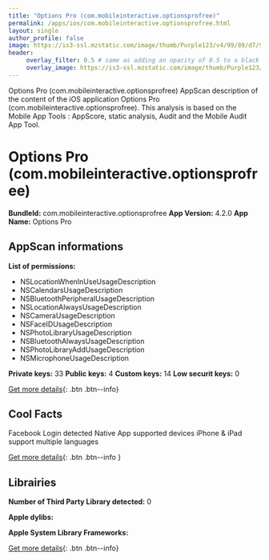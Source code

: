 ```yaml
---
title: "Options Pro (com.mobileinteractive.optionsprofree)"
permalink: /apps/ios/com.mobileinteractive.optionsprofree.html
layout: single
author_profile: false
image: https://is3-ssl.mzstatic.com/image/thumb/Purple123/v4/99/89/d7/9989d7a5-c1d2-ece3-050a-a84ed0c3b038/AppIcon-OPF-0-1x_U007emarketing-0-85-220-0-7.png/512x512bb.jpg
header: 
     overlay_filter: 0.5 # same as adding an opacity of 0.5 to a black background
     overlay_image: https://is3-ssl.mzstatic.com/image/thumb/Purple123/v4/99/89/d7/9989d7a5-c1d2-ece3-050a-a84ed0c3b038/AppIcon-OPF-0-1x_U007emarketing-0-85-220-0-7.png/512x512bb.jpg
---
```

Options Pro (com.mobileinteractive.optionsprofree) AppScan description of the content of the iOS application Options Pro (com.mobileinteractive.optionsprofree). This analysis is based on the Mobile App Tools : AppScore, static analysis, Audit and the Mobile Audit App Tool.

# Options Pro (com.mobileinteractive.optionsprofree)

**BundleId:** com.mobileinteractive.optionsprofree
**App Version:** 4.2.0
**App Name:** Options Pro


## AppScan informations 

**List of permissions:** 
- NSLocationWhenInUseUsageDescription
- NSCalendarsUsageDescription
- NSBluetoothPeripheralUsageDescription
- NSLocationAlwaysUsageDescription
- NSCameraUsageDescription
- NSFaceIDUsageDescription
- NSPhotoLibraryUsageDescription
- NSBluetoothAlwaysUsageDescription
- NSPhotoLibraryAddUsageDescription
- NSMicrophoneUsageDescription
  
  
**Private keys:** 33
**Public keys:** 4
**Custom keys:** 14
**Low securit keys:** 0
  
[Get more details](/pricing.html){: .btn .btn--info}

## Cool Facts

Facebook Login detected
Native App
supported devices iPhone & iPad
support multiple languages
  
[Get more details](/pricing.html){: .btn .btn--info }

## Librairies 
**Number of Third Party Library detected:** 0


**Apple dylibs:**


**Apple System Library Frameworks:**


  
[Get more details](/pricing.html){: .btn .btn--info}

